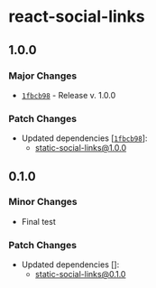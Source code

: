 # react-social-links

## 1.0.0

### Major Changes

- [`1fbcb98`](https://github.com/Ennoriel/social-links/commit/1fbcb98183a1c9db69e3f58c2e736dec5612569a) - Release v. 1.0.0

### Patch Changes

- Updated dependencies [[`1fbcb98`](https://github.com/Ennoriel/social-links/commit/1fbcb98183a1c9db69e3f58c2e736dec5612569a)]:
  - static-social-links@1.0.0

## 0.1.0

### Minor Changes

- Final test

### Patch Changes

- Updated dependencies []:
  - static-social-links@0.1.0
